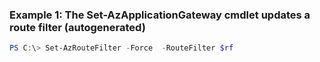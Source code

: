 ### Example 1: The Set-AzApplicationGateway cmdlet updates a route filter (autogenerated)
```powershell
PS C:\> Set-AzRouteFilter -Force  -RouteFilter $rf
```

